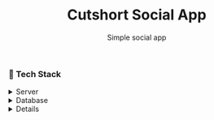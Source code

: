 
<div align="center">

  <h1>Cutshort Social App</h1>
  
  <p>
    Simple social app
  </p>

</div>

<br />


<!-- TechStack -->

### :space_invader: Tech Stack

<details>
  <summary>Server</summary>
  <ul>
    <li><a href="https://www.typescriptlang.org/">Typescript</a></li>
    <li><a href="https://expressjs.com/">Express.js</a></li>
  </ul>
</details>

<details>
<summary>Database</summary>
  <ul>
    <li><a href="https://www.mongodb.com/">MongoDB</a></li>
  </ul>
</details>

<details>

<!-- Features -->

### :dart: Features

- Todo
  - admin user can view/create/modify todos for all user
  - normal user can view/create/modify just his own todos
- Feature 2
- Feature 3

<!-- Color Reference -->

<!-- Env Variables -->

### :key: Environment Variables

To run this project, you will need to add the following environment variables to your .env file

PORT

MONGODB_HOST

MONGODB_PORT

MONGODB_DATABASE

QUERY_PAGESIZE

JWT_SECRET_KEY
JWT_EXPIRE

SALT

<!-- Getting Started -->

## :toolbox: Getting Started

<!-- Prerequisites -->

### :bangbang: Prerequisites

First, you need to create a new users to can access the api service, so for creating 2 users with different credentials and privileges, please run thie init.ts file using this command,

```bash
npx ts-node .\src\init.ts
```

It will create 2 users with 2 different roles : {admin , user}
admin user ==> username: admin password : admin
normal user ==> username: user password : user

admin user has access completely to all api service and data but normal user just can access the api service and data that is related to him.

<!-- Installation -->

### :gear: Installation

```bash
  npm install
```

<!-- Running Tests -->

### :test_tube: Running Tests

To run tests, run the following command

```bash
  yarn test test
```

<!-- Run Locally -->

### :running: Run Locally

Clone the project

```bash
  git clone https://github.com/Louis3797/awesome-readme-template.git
```

Go to the project directory

```bash
  cd my-project
```

Install dependencies

```bash
  yarn install
```

Start the server

```bash
  yarn start
```

<!-- License -->

## :warning: License

Distributed under the no License. See LICENSE.txt for more information.

<!-- Contact -->

## :handshake: Contact

Seyed Mohamed Mahdi Ahmadian zadeh -

mohamed.ahmadian@hotmail.com
+989159103070

